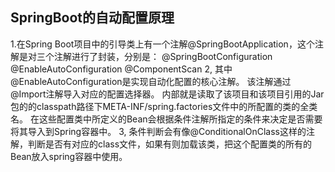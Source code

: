 ## SpringBoot的自动配置原理

1.在Spring Boot项目中的引导类上有一个注解@SpringBootApplication，这个注解是对三个注解进行了封装，分别是：
@SpringBootConfiguration
@EnableAutoConfiguration
@ComponentScan
2,  其中@EnableAutoConfiguration是实现自动化配置的核心注解。 该注解通过@Import注解导入对应的配置选择器。
内部就是读取了该项目和该项目引用的Jar包的的classpath路径下META-INF/spring.factories文件中的所配置的类的全类名。 在这些配置类中所定义的Bean会根据条件注解所指定的条件来决定是否需要将其导入到Spring容器中。
3, 条件判断会有像@ConditionalOnClass这样的注解，判断是否有对应的class文件，如果有则加载该类，把这个配置类的所有的Bean放入spring容器中使用。